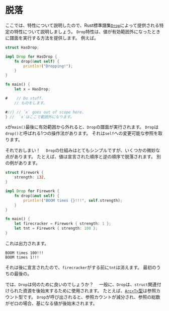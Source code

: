 # 脱落

ここでは、特性について説明したので、Rust標準譜集[`Drop`][drop]によって提供される特定の特性について説明しましょう。
`Drop`特性は、値が有効範囲外になったときに譜面を実行する方法を提供します。
例えば。

[drop]: ../../std/ops/trait.Drop.html

```rust
struct HasDrop;

impl Drop for HasDrop {
    fn drop(&mut self) {
        println!("Dropping!");
    }
}

fn main() {
    let x = HasDrop;

#    // Do stuff.
    // ものをします。

#//} // `x` goes out of scope here.
} //  `x`はここで範囲外になります。
```

`x`が`main()`最後に有効範囲から外れると、`Drop`の譜面が実行されます。
`Drop`は`drop()`と呼ばれる1つの操作法があります。
それは`self`への変更可能な参照を取ります。

それでおしまい！　
`Drop`の仕組みはとてもシンプルですが、いくつかの微妙な点があります。
たとえば、値は宣言された順序と逆の順序で脱落されます。
別の例があります。

```rust
struct Firework {
    strength: i32,
}

impl Drop for Firework {
    fn drop(&mut self) {
        println!("BOOM times {}!!!", self.strength);
    }
}

fn main() {
    let firecracker = Firework { strength: 1 };
    let tnt = Firework { strength: 100 };
}
```

これは出力されます。

```text
BOOM times 100!!!
BOOM times 1!!!
```

それは後に宣言されたので、`firecracker`がする前に`tnt`は消えます。
最初のうちの最後の。

では、`Drop`は何のために良いのでしょうか？　
一般に、`Drop`は、`struct`関連付けられた資源を後始末するために使用されます。
たとえば、[`Arc<T>`型][arc]は参照カウント型です。
`Drop`が呼び出されると、参照カウントが減分され、参照の総数がゼロの場合、基になる値が後始末されます。

[arc]: ../../std/sync/struct.Arc.html

